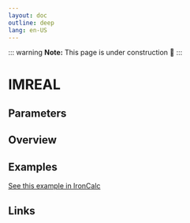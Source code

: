 ```yaml
---
layout: doc
outline: deep
lang: en-US
---
```


::: warning
**Note:** This page is under construction 🚧
:::

# IMREAL

## Parameters

## Overview

## Examples

[See this example in IronCalc](https://app.ironcalc.com/?filename=imreal)

## Links